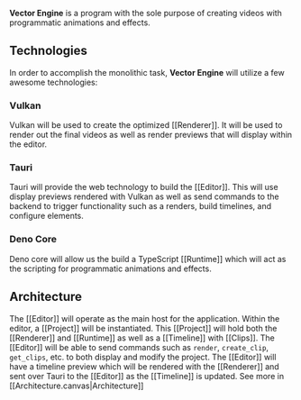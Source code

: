 **Vector Engine** is a program with the sole purpose of creating videos with programmatic animations and effects.

## Technologies
In order to accomplish the monolithic task, **Vector Engine** will utilize a few awesome technologies:
### Vulkan
Vulkan will be used to create the optimized [[Renderer]]. It will be used to render out the final videos as well as render previews that will display within the editor.
### Tauri
Tauri will provide the web technology to build the [[Editor]]. This will use display previews rendered with Vulkan as well as send commands to the backend to trigger functionality such as a renders, build timelines, and configure elements.
### Deno Core
Deno core will allow us the build a TypeScript [[Runtime]] which will act as the scripting for programmatic animations and effects.
## Architecture
The [[Editor]] will operate as the main host for the application. Within the editor, a [[Project]] will be instantiated. This [[Project]] will hold both the [[Renderer]] and [[Runtime]] as well as a [[Timeline]] with [[Clips]]. The [[Editor]] will be able to send commands such as `render`, `create_clip`, `get_clips`, etc. to both display and modify the project. The [[Editor]] will have a timeline preview which will be rendered with the [[Renderer]] and sent over Tauri to the [[Editor]] as the [[Timeline]] is updated. See more in [[Architecture.canvas|Architecture]]